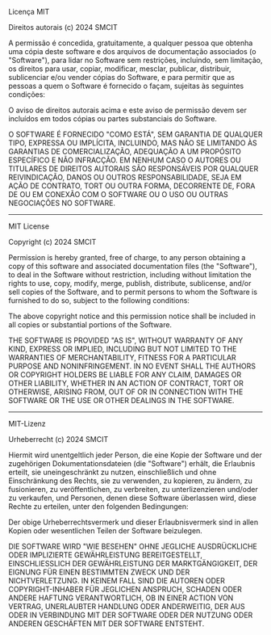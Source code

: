 Licença MIT

Direitos autorais (c) 2024 SMCIT

A permissão é concedida, gratuitamente, a qualquer pessoa que obtenha uma cópia
deste software e dos arquivos de documentação associados (o "Software"), para lidar
no Software sem restrições, incluindo, sem limitação, os direitos
para usar, copiar, modificar, mesclar, publicar, distribuir, sublicenciar e/ou vender
cópias do Software, e para permitir que as pessoas a quem o Software é
fornecido o façam, sujeitas às seguintes condições:

O aviso de direitos autorais acima e este aviso de permissão devem ser incluídos em todos
cópias ou partes substanciais do Software.

O SOFTWARE É FORNECIDO "COMO ESTÁ", SEM GARANTIA DE QUALQUER TIPO, EXPRESSA OU
IMPLÍCITA, INCLUINDO, MAS NÃO SE LIMITANDO ÀS GARANTIAS DE COMERCIALIZAÇÃO,
ADEQUAÇÃO A UM PROPÓSITO ESPECÍFICO E NÃO INFRACÇÃO. EM NENHUM CASO O
AUTORES OU TITULARES DE DIREITOS AUTORAIS SÃO RESPONSÁVEIS POR QUALQUER REIVINDICAÇÃO, DANOS OU OUTROS
RESPONSABILIDADE, SEJA EM AÇÃO DE CONTRATO, TORT OU OUTRA FORMA, DECORRENTE DE,
FORA DE OU EM CONEXÃO COM O SOFTWARE OU O USO OU OUTRAS NEGOCIAÇÕES NO
SOFTWARE.
*************************************************************************************************

MIT License

Copyright (c) 2024 SMCIT

Permission is hereby granted, free of charge, to any person obtaining a copy
of this software and associated documentation files (the "Software"), to deal
in the Software without restriction, including without limitation the rights
to use, copy, modify, merge, publish, distribute, sublicense, and/or sell
copies of the Software, and to permit persons to whom the Software is
furnished to do so, subject to the following conditions:

The above copyright notice and this permission notice shall be included in all
copies or substantial portions of the Software.

THE SOFTWARE IS PROVIDED "AS IS", WITHOUT WARRANTY OF ANY KIND, EXPRESS OR
IMPLIED, INCLUDING BUT NOT LIMITED TO THE WARRANTIES OF MERCHANTABILITY,
FITNESS FOR A PARTICULAR PURPOSE AND NONINFRINGEMENT. IN NO EVENT SHALL THE
AUTHORS OR COPYRIGHT HOLDERS BE LIABLE FOR ANY CLAIM, DAMAGES OR OTHER
LIABILITY, WHETHER IN AN ACTION OF CONTRACT, TORT OR OTHERWISE, ARISING FROM,
OUT OF OR IN CONNECTION WITH THE SOFTWARE OR THE USE OR OTHER DEALINGS IN THE
SOFTWARE.
*************************************************************************************************

MIT-Lizenz

Urheberrecht (c) 2024 SMCIT

Hiermit wird unentgeltlich jeder Person, die eine Kopie der Software und der zugehörigen Dokumentationsdateien (die "Software") erhält, die Erlaubnis erteilt, sie uneingeschränkt zu nutzen, einschließlich und ohne Einschränkung des Rechts, sie zu verwenden, zu kopieren, zu ändern, zu fusionieren, zu veröffentlichen, zu verbreiten, zu unterlizenzieren und/oder zu verkaufen, und Personen, denen diese Software überlassen wird, diese Rechte zu erteilen, unter den folgenden Bedingungen:

Der obige Urheberrechtsvermerk und dieser Erlaubnisvermerk sind in allen Kopien oder wesentlichen Teilen der Software beizulegen.

DIE SOFTWARE WIRD "WIE BESEHEN" OHNE JEGLICHE AUSDRÜCKLICHE ODER IMPLIZIERTE GEWÄHRLEISTUNG BEREITGESTELLT, EINSCHLIESSLICH DER GEWÄHRLEISTUNG DER MARKTGÄNGIGKEIT, DER EIGNUNG FÜR EINEN BESTIMMTEN ZWECK UND DER NICHTVERLETZUNG. IN KEINEM FALL SIND DIE AUTOREN ODER COPYRIGHT-INHABER FÜR JEGLICHEN ANSPRUCH, SCHADEN ODER ANDERE HAFTUNG VERANTWORTLICH, OB IN EINER ACTION VON VERTRAG, UNERLAUBTER HANDLUNG ODER ANDERWEITIG, DER AUS ODER IN VERBINDUNG MIT DER SOFTWARE ODER DER NUTZUNG ODER ANDEREN GESCHÄFTEN MIT DER SOFTWARE ENTSTEHT.
